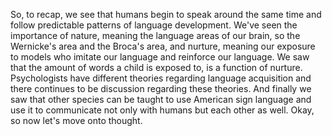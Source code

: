 So, to recap, we see that humans begin to speak around the same time and follow
predictable patterns of language development. We've seen the importance of
nature, meaning the language areas of our brain, so the Wernicke's area and the
Broca's area, and nurture, meaning our exposure to models who imitate our
language and reinforce our language. We saw that the amount of words a child is
exposed to, is a function of nurture. Psychologists have different theories
regarding language acquisition and there continues to be discussion regarding
these theories. And finally we saw that other species can be taught to use
American sign language and use it to communicate not only with humans but each
other as well. Okay, so now let's move onto thought.

